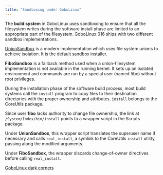 ```yaml
---
title: "Sandboxing under GoboLinux"
---
```


The **build system** in GoboLinux uses sandboxing to
ensure that all the filesystem writes during the software
install phase are limited to an appropriate part of the
filesystem. GoboLinux 016 ships with two different sandbox
implementations. 

[UnionSandbox](/Commands/UnionSandbox/) is a modern implementation which uses file
system unions to achieve isolation. It is the default
sandbox installer.

**FiboSandbox** is a fallback method used when a union-filesystem
implementation is not available in the running kernel.
It sets up an isolated environment and commands are
run by a special user (named fibo) without root privileges.

During the installation phase of the software build process, 
most build systems call the `install`
program to copy files to their destination
directories with the proper ownership and attributes.
`install` belongs to the CoreUtils package.

Since user **fibo** lacks authority to change file ownership, 
the link at `/System/Index/bin/install` points
to a wrapper script in the Scripts package.

Under **UnionSandbox**, this wrapper script translates the
superuser name if necessary and calls
`real_install`, a symlink to the CoreUtils
`install` utility, passing along the modified
arguments.

Under **FiboSandbox**, the wrapper discards change-of-owner directives
before calling ```real_install```.

[GoboLinux dark corners](/Overview/GoboLinux-dark-corners/)
